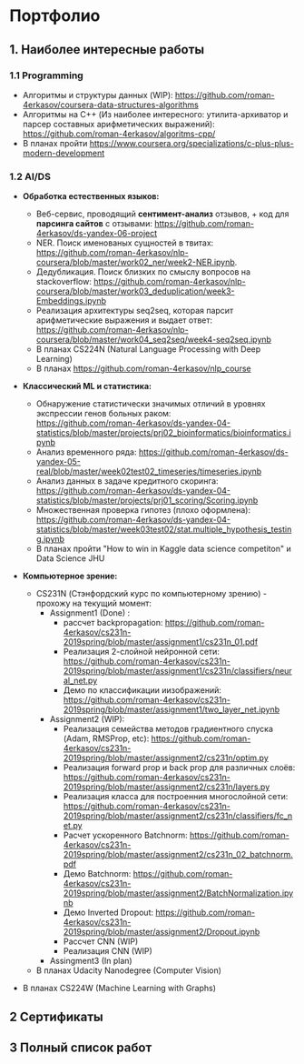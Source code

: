 # Портфолио

## 1. Наиболее интересные работы

### 1.1 Programming
- Алгоритмы и структуры данных (WIP): https://github.com/roman-4erkasov/coursera-data-structures-algorithms  
- Алгоритмы на C++ (Из наиболее интересного: утилита-архиватор и парсер составных арифметических выражений): https://github.com/roman-4erkasov/algoritms-cpp/
- В планах пройти https://www.coursera.org/specializations/c-plus-plus-modern-development

### 1.2 AI/DS
- <b>Обработка естественных языков:</b>  
  - Веб-сервис, проводящий <b>сентимент-анализ</b> отзывов, + код для <b>парсинга сайтов</b> с отзывами: https://github.com/roman-4erkasov/ds-yandex-06-project  
  - NER. Поиск именованых сущностей в твитах:  https://github.com/roman-4erkasov/nlp-coursera/blob/master/work02_ner/week2-NER.ipynb. 
  - Дедубликация. Поиск близких по смыслу вопросов на stackoverflow: https://github.com/roman-4erkasov/nlp-coursera/blob/master/work03_deduplication/week3-Embeddings.ipynb  
  - Реализация архитектуры seq2seq, которая парсит арифметические выражения и выдает ответ: https://github.com/roman-4erkasov/nlp-coursera/blob/master/work04_seq2seq/week4-seq2seq.ipynb  
  - В планах CS224N (Natural Language Processing with Deep Learning)
  - В планах https://github.com/roman-4erkasov/nlp_course
 
- <b>Классический ML и статистика:</b>  
  - Обнаружение статистически значимых отличий в уровнях экспрессии генов больных раком:  
   https://github.com/roman-4erkasov/ds-yandex-04-statistics/blob/master/projects/prj02_bioinformatics/bioinformatics.ipynb  
  - Анализ временного ряда: https://github.com/roman-4erkasov/ds-yandex-05-real/blob/master/week02test02_timeseries/timeseries.ipynb  
  - Анализ данных в задаче кредитного скоринга: https://github.com/roman-4erkasov/ds-yandex-04-statistics/blob/master/projects/prj01_scoring/Scoring.ipynb  
  - Множественная проверка гипотез (плохо оформлена): https://github.com/roman-4erkasov/ds-yandex-04-statistics/blob/master/week03test02/stat.multiple_hypothesis_testing.ipynb  
  - В планах пройти "How to win in Kaggle data science competiton" и Data Science JHU
- <b>Компьютерное зрение:</b>   
  - CS231N (Стэнфордский курс по компьютерному зрению) - прохожу на текущий момент:
    - Assignment1 (Done) :
      - рассчет backpropagation: https://github.com/roman-4erkasov/cs231n-2019spring/blob/master/assignment1/cs231n_01.pdf  
      - Реализация 2-слойной нейронной сети: https://github.com/roman-4erkasov/cs231n-2019spring/blob/master/assignment1/cs231n/classifiers/neural_net.py
      - Демо по классификации иизображений: https://github.com/roman-4erkasov/cs231n-2019spring/blob/master/assignment1/two_layer_net.ipynb 
    - Assignment2 (WIP):
      - Реализация семейства методов градиентного спуска (Adam, RMSProp, etc): https://github.com/roman-4erkasov/cs231n-2019spring/blob/master/assignment2/cs231n/optim.py
      - Реализация forward prop и back prop для различных слоёв: https://github.com/roman-4erkasov/cs231n-2019spring/blob/master/assignment2/cs231n/layers.py
      - Реализация класса для построенния многослойной сети: https://github.com/roman-4erkasov/cs231n-2019spring/blob/master/assignment2/cs231n/classifiers/fc_net.py
      - Расчет ускоренного Batchnorm: https://github.com/roman-4erkasov/cs231n-2019spring/blob/master/assignment2/cs231n_02_batchnorm.pdf
      - Демо Batchnorm: https://github.com/roman-4erkasov/cs231n-2019spring/blob/master/assignment2/BatchNormalization.ipynb
      - Демо Inverted Dropout: https://github.com/roman-4erkasov/cs231n-2019spring/blob/master/assignment2/Dropout.ipynb
      - Рассчет CNN (WIP)
      - Реализация CNN (WIP)
    - Assingment3 (In plan)
  - В планах Udacity Nanodegree (Computer Vision)

- В планах CS224W (Machine Learning with Graphs)



## 2 Сертификаты

## 3 Полный список работ
